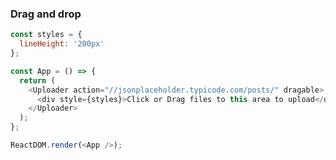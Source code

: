 ### Drag and drop

<!--start-code-->

```js
const styles = {
  lineHeight: '200px'
};

const App = () => {
  return (
    <Uploader action="//jsonplaceholder.typicode.com/posts/" dragable>
      <div style={styles}>Click or Drag files to this area to upload</div>
    </Uploader>
  );
};

ReactDOM.render(<App />);
```

<!--end-code-->
